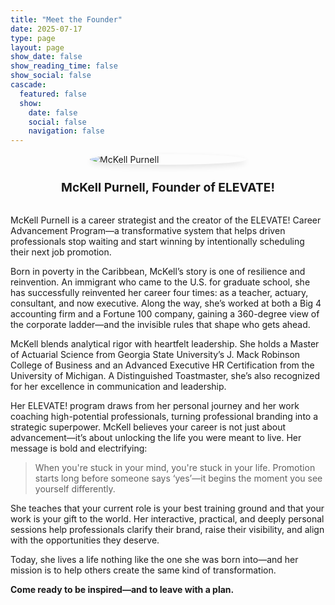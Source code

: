 ```yaml
---
title: "Meet the Founder"
date: 2025-07-17
type: page
layout: page
show_date: false
show_reading_time: false
show_social: false
cascade:
  featured: false
  show:
    date: false
    social: false
    navigation: false
---
```



<img src="/media/founder-headshot.jpg" alt="McKell Purnell" style="max-width: 250px; border-radius: 100%; display: block; margin: 0 auto 1.5rem auto; box-shadow: 0 4px 10px rgba(0, 0, 0, 0.1);">

<span style="display: block; text-align: center; font-size: 1.2rem; font-weight: bold; margin-bottom: 2rem;">McKell Purnell, Founder of ELEVATE!</span>

McKell Purnell is a career strategist and the creator of the ELEVATE! Career Advancement Program—a transformative system that helps driven professionals stop waiting and start winning by intentionally scheduling their next job promotion.

Born in poverty in the Caribbean, McKell’s story is one of resilience and reinvention. An immigrant who came to the U.S. for graduate school, she has successfully reinvented her career four times: as a teacher, actuary, consultant, and now executive. Along the way, she’s worked at both a Big 4 accounting firm and a Fortune 100 company, gaining a 360-degree view of the corporate ladder—and the invisible rules that shape who gets ahead.

McKell blends analytical rigor with heartfelt leadership. She holds a Master of Actuarial Science from Georgia State University’s J. Mack Robinson College of Business and an Advanced Executive HR Certification from the University of Michigan. A Distinguished Toastmaster, she’s also recognized for her excellence in communication and leadership.

Her ELEVATE! program draws from her personal journey and her work coaching high-potential professionals, turning professional branding into a strategic superpower. McKell believes your career is not just about advancement—it’s about unlocking the life you were meant to live. Her message is bold and electrifying:

> When you're stuck in your mind, you're stuck in your life. Promotion starts long before someone says ‘yes’—it begins the moment you see yourself differently.

She teaches that your current role is your best training ground and that your work is your gift to the world. Her interactive, practical, and deeply personal sessions help professionals clarify their brand, raise their visibility, and align with the opportunities they deserve.

Today, she lives a life nothing like the one she was born into—and her mission is to help others create the same kind of transformation.

**Come ready to be inspired—and to leave with a plan.**
